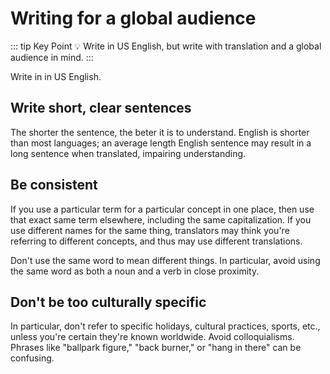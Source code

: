 # Writing for a global audience

::: tip Key Point
:bulb: Write in US English, but write with translation and a global audience in mind.
:::

Write in in US English.

## Write short, clear sentences

The shorter the sentence, the beter it is to understand.
English is shorter than most languages; an average length English sentence may result in a long sentence when translated, impairing understanding.

## Be consistent

If you use a particular term for a particular concept in one place, then use that exact same term elsewhere, including the same capitalization.
If you use different names for the same thing, translators may think you're referring to different concepts, and thus may use different translations.

Don't use the same word to mean different things.
In particular, avoid using the same word as both a noun and a verb in close proximity.

## Don't be too culturally specific

In particular, don't refer to specific holidays, cultural practices, sports, etc., unless you're certain they're known worldwide.
Avoid colloquialisms.
Phrases like "ballpark figure," "back burner," or "hang in there" can be confusing.
